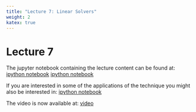 ```yaml
---
title: "Lecture 7: Linear Solvers"
weight: 2
katex: true
---
```


# Lecture 7

The jupyter notebook containing the lecture content can
be found at: 
[ipython notebook](https://nbviewer.jupyter.org/urls/teaching.wence.uk/comp4187/code/finite-difference-II.ipynb)
[ipython notebook](https://nbviewer.jupyter.org/urls/teaching.wence.uk/comp4187/code/gradient-descent.ipynb)

If you are interested in some of the applications of the technique you might also be interested in:
[ipython notebook](https://nbviewer.jupyter.org/urls/teaching.wence.uk/comp4187/code/minimisation.ipynb)


The video is now available at: [video](https://durham.cloud.panopto.eu/Panopto/Pages/Viewer.aspx?id=78ca734c-21ae-4898-b77f-ade2009476df)



